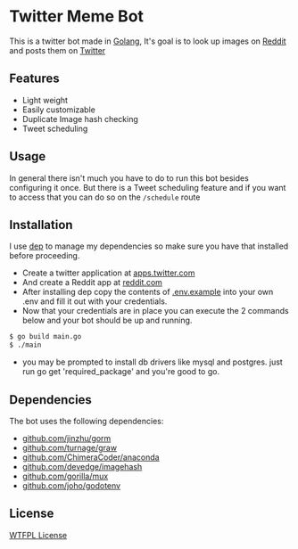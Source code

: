 # Twitter Meme Bot

This is a twitter bot made in [Golang](https://golang.org), It's goal is to look up images on [Reddit](https://reddit.com) and posts them on [Twitter](https://twitter.com)

## Features

- Light weight
- Easily customizable
- Duplicate Image hash checking
- Tweet scheduling

## Usage

In general there isn't much you have to do to run this bot besides configuring it once.
But there is a Tweet scheduling feature and if you want to access that you can do so on the `/schedule` route

## Installation

I use [dep](https://github.com/golang/dep) to manage my dependencies so make sure you have that installed before proceeding.

- Create a twitter application at [apps.twitter.com](https://apps.twitter.com/app/new)
- And create a Reddit app at [reddit.com](https://www.reddit.com/prefs/apps)
- After installing dep copy the contents of [.env.example](.env.example) into your own .env and fill it out with your credentials.
- Now that your credentials are in place you can execute the 2 commands below and your bot should be up and running.
```sh
$ go build main.go
$ ./main
```
- you may be prompted to install db drivers like mysql and postgres. just run go get 'required_package' and you're good to go.

## Dependencies

The bot uses the following dependencies:
- [github.com/jinzhu/gorm](https://github.com/jinzhu/gorm)
- [github.com/turnage/graw](https://github.com/turnage/graw)
- [github.com/ChimeraCoder/anaconda](https://github.com/ChimeraCoder/anaconda)
- [github.com/devedge/imagehash](https://github.com/devedge/imagehash)
- [github.com/gorilla/mux](https://github.com/gorilla/mux)
- [github.com/joho/godotenv](https://github.com/joho/godotenv)

## License
[WTFPL License](LICENSE)
